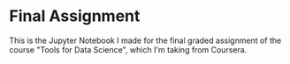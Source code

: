# Final Assignment

This is the Jupyter Notebook I made for the final graded assignment of the course "Tools for Data Science", which I'm taking from Coursera.
